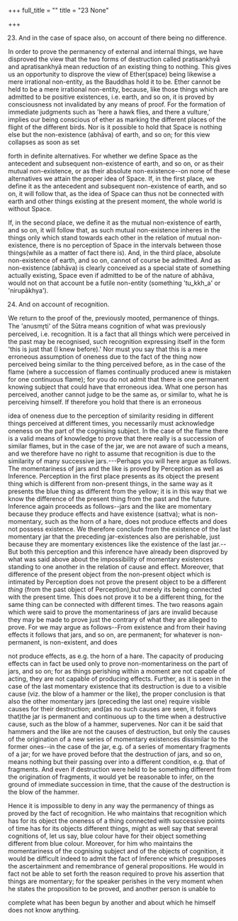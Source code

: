 +++
full_title = ""
title = "23 None"

+++


23. And in the case of space also, on account of there being no difference.

In order to prove the permanency of external and internal things, we have disproved the view that the two forms of destruction called pratisankhyā and apratisankhyā mean reduction of an existing thing to nothing. This gives us an opportunity to disprove the view of Ether(space) being likewise a mere irrational non-entity, as the Bauddhas hold it to be. Ether cannot be held to be a mere irrational non-entity, because, like those things which are admitted to be positive existences, i.e. earth, and so on, it is proved by consciousness not invalidated by any means of proof. For the formation of immediate judgments such as 'here a hawk flies, and there a vulture,' implies our being conscious of ether as marking the different places of the flight of the different birds. Nor is it possible to hold that Space is nothing else but the non-existence (abhāva) of earth, and so on; for this view collapses as soon as set

forth in definite alternatives. For whether we define Space as the antecedent and subsequent non-existence of earth, and so on, or as their mutual non-existence, or as their absolute non-existence--on none of these alternatives we attain the proper idea of Space. If, in the first place, we define it as the antecedent and subsequent non-existence of earth, and so on, it will follow that, as the idea of Space can thus not be connected with earth and other things existing at the present moment, the whole world is without Space.

If, in the second place, we define it as the mutual non-existence of earth, and so on, it will follow that, as such mutual non-existence inheres in the things only which stand towards each other in the relation of mutual non-existence, there is no perception of Space in the intervals between those things(while as a matter of fact there is). And, in the third place, absolute non-existence of earth, and so on, cannot of course be admitted. And as non-existence (abhāva) is clearly conceived as a special state of something actually existing, Space even if admitted to be of the nature of abhāva, would not on that account be a futile non-entity (something 'tu_kkh_a' or 'nirupākhya').

24. And on account of recognition.

We return to the proof of the, previously mooted, permanence of things. The 'anusmr̥ti' of the Sūtra means cognition of what was previously perceived, i.e. recognition. It is a fact that all things which were perceived in the past may be recognised, such recognition expressing itself in the form 'this is just that (I knew before).' Nor must you say that this is a mere erroneous assumption of oneness due to the fact of the thing now perceived being similar to the thing perceived before, as in the case of the flame (where a succession of flames continually produced anew is mistaken for one continuous flame); for you do not admit that there is one permanent knowing subject that could have that erroneous idea. What one person has perceived, another cannot judge to be the same as, or similar to, what he is perceiving himself. If therefore you hold that there is an erroneous

idea of oneness due to the perception of similarity residing in different things perceived at different times, you necessarily must acknowledge oneness on the part of the cognising subject. In the case of the flame there is a valid means of knowledge to prove that there really is a succession of similar flames, but in the case of the jar, we are not aware of such a means, and we therefore have no right to assume that recognition is due to the similarity of many successive jars.---Perhaps you will here argue as follows. The momentariness of jars and the like is proved by Perception as well as Inference. Perception in the first place presents as its object the present thing which is different from non-present things, in the same way as it presents the blue thing as different from the yellow; it is in this way that we know the difference of the present thing from the past and the future. Inference again proceeds as follows--jars and the like are momentary because they produce effects and have existence (sattva); what is non-momentary, such as the horn of a hare, does not produce effects and does not possess existence. We therefore conclude from the existence of the last momentary jar that the preceding jar-existences also are perishable, just because they are momentary existences like the existence of the last jar.--But both this perception and this inference have already been disproved by what was said above about the impossibility of momentary existences standing to one another in the relation of cause and effect. Moreover, that difference of the present object from the non-present object which is intimated by Perception does not prove the present object to be a different _thing_ (from the past object of Perception),but merely its being connected with the present time. This does not prove it to be a different thing, for the same thing can be connected with different times. The two reasons again which were said to prove the momentariness of jars are invalid because they may be made to prove just the contrary of what they are alleged to prove. For we may argue as follows--From existence and from their having effects it follows that jars, and so on, are permanent; for whatever is non-permanent, is non-existent, and does

not produce effects, as e.g. the horn of a hare. The capacity of producing effects can in fact be used only to prove non-momentariness on the part of jars, and so on; for as things perishing within a moment are not capable of acting, they are not capable of producing effects. Further, as it is seen in the case of the last momentary existence that its destruction is due to a visible cause (viz. the blow of a hammer or the like), the proper conclusion is that also the other momentary jars (preceding the last one) require visible causes for their destruction; and(as no such causes are seen, it follows that)the jar is permanent and continuous up to the time when a destructive cause, such as the blow of a hammer, supervenes. Nor can it be said that hammers and the like are not the causes of destruction, but only the causes of the origination of a new series of momentary existences dissimilar to the former ones--in the case of the jar, e.g. of a series of momentary fragments of a jar; for we have proved before that the destruction of jars, and so on, means nothing but their passing over into a different condition, e.g. that of fragments. And even if destruction were held to be something different from the origination of fragments, it would yet be reasonable to infer, on the ground of immediate succession in time, that the cause of the destruction is the blow of the hammer.

Hence it is impossible to deny in any way the permanency of things as proved by the fact of recognition. He who maintains that recognition which has for its object the oneness of a thing connected with successive points of time has for its objects different things, might as well say that several cognitions of, let us say, blue colour have for their object something different from blue colour. Moreover, for him who maintains the momentariness of the cognising subject and of the objects of cognition, it would be difficult indeed to admit the fact of Inference which presupposes the ascertainment and remembrance of general propositions. He would in fact not be able to set forth the reason required to prove his assertion that things are momentary; for the speaker perishes in the very moment when he states the proposition to be proved, and another person is unable to

complete what has been begun by another and about which he himself does not know anything.

